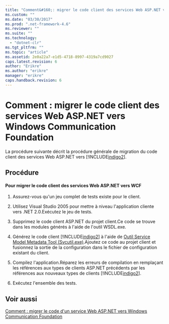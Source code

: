 ```yaml
---
title: "Comment&#160;: migrer le code client des services Web ASP.NET vers Windows Communication Foundation | Microsoft Docs"
ms.custom: ""
ms.date: "03/30/2017"
ms.prod: ".net-framework-4.6"
ms.reviewer: ""
ms.suite: ""
ms.technology: 
  - "dotnet-clr"
ms.tgt_pltfrm: ""
ms.topic: "article"
ms.assetid: 2e0a22a7-e1d5-4718-8997-4319a7cd9027
caps.latest.revision: 6
author: "Erikre"
ms.author: "erikre"
manager: "erikre"
caps.handback.revision: 6
---
```

# Comment&#160;: migrer le code client des services Web ASP.NET vers Windows Communication Foundation
La procédure suivante décrit la procédure générale de migration du code client des services Web ASP.NET vers [!INCLUDE[indigo2](../../../../includes/indigo2-md.md)].  
  
## Procédure  
  
#### Pour migrer le code client des services Web ASP.NET vers WCF  
  
1.  Assurez\-vous qu'un jeu complet de tests existe pour le client.  
  
2.  Utilisez Visual Studio 2005 pour mettre à niveau l'application cliente vers .NET 2.0.Exécutez le jeu de tests.  
  
3.  Supprimez le code client ASP.NET du projet client.Ce code se trouve dans les modules générés à l'aide de l'outil WSDL.exe.  
  
4.  Générez le code client [!INCLUDE[indigo2](../../../../includes/indigo2-md.md)] à l'aide de [Outil Service Model Metadata Tool \(Svcutil.exe\)](../../../../docs/framework/wcf/servicemodel-metadata-utility-tool-svcutil-exe.md).Ajoutez ce code au projet client et fusionnez la sortie de la configuration dans le fichier de configuration existant du client.  
  
5.  Compilez l'application.Réparez les erreurs de compilation en remplaçant les références aux types de clients ASP.NET précédents par les références aux nouveaux types de clients [!INCLUDE[indigo2](../../../../includes/indigo2-md.md)].  
  
6.  Exécutez l'ensemble des tests.  
  
## Voir aussi  
 [Comment : migrer le code d'un service Web ASP.NET vers Windows Communication Foundation](../../../../docs/framework/wcf/feature-details/migrate-asp-net-web-service-to-wcf.md)